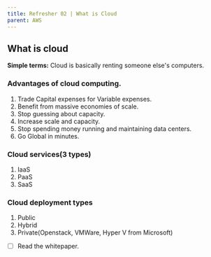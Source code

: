 ```yaml
---
title: Refresher 02 | What is Cloud
parent: AWS
---
```


## What is cloud

**Simple terms:** Cloud is basically renting someone else's computers.
### Advantages of cloud computing.

1. Trade Capital expenses for Variable expenses.
2. Benefit from massive economies of scale.
3. Stop guessing about capacity.
4. Increase scale and capacity.
5. Stop spending money running and maintaining data centers.
6. Go Global in minutes.


### Cloud services(3 types)
1. IaaS
2. PaaS
3. SaaS


### Cloud deployment types
1. Public
2. Hybrid
3. Private(Openstack, VMWare, Hyper V from Microsoft)



- [ ] Read the whitepaper.
